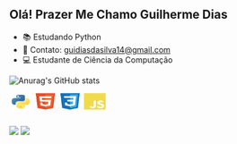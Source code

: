 ## Olá! Prazer Me Chamo Guilherme Dias 

- 📚 Estudando Python
- 💬 Contato: guidiasdasilva14@gmail.com
- 💻 Estudante de Ciência da Computação

![Anurag's GitHub stats](https://github-readme-stats.vercel.app/api?username=Guilcky&theme=radical&show_icons=true)

  <div>
  <img align="center" alt="Rafa-Python" height="30" width="40" src="https://raw.githubusercontent.com/devicons/devicon/master/icons/python/python-original.svg">
  <img align="center" alt="Rafa-HTML" height="30" width="40" src="https://raw.githubusercontent.com/devicons/devicon/master/icons/html5/html5-original.svg">
  <img align="center" alt="Rafa-CSS" height="30" width="40" src="https://raw.githubusercontent.com/devicons/devicon/master/icons/css3/css3-original.svg">
  <img align="center" alt="Rafa-Js" height="30" width="40" src="https://raw.githubusercontent.com/devicons/devicon/master/icons/javascript/javascript-plain.svg">
  </div>
  
   ##
   
  <a href="https://www.linkedin.com/in/guilherme-dias-8a4a0923b" target="_blank"><img src="https://img.shields.io/badge/-LinkedIn-%230077B5?style=for-the-badge&logo=linkedin&logoColor=white" target="_blank"></a> 
  <a href = "mailto:guidiasdasilva14@gmail.com"><img src="https://img.shields.io/badge/-Gmail-%23333?style=for-the-badge&logo=gmail&logoColor=white" target="_blank"></a>
